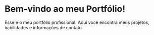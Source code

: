 <!DOCTYPE html>
<html lang="pt-BR">
<head>
    <meta charset="UTF-8">
    <meta name="viewport" content="width=device-width, initial-scale=1.0">
</head>
<body>
    <h1>Bem-vindo ao meu Portfólio!</h1>
    <p>Esse é o meu portfólio profissional. Aqui você encontra meus projetos, habilidades e informações de contato.</p>
</body>
</html>
